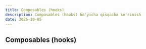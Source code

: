 ```yaml
---
title: Composables (hooks)
description: Composables (hooks) bo'yicha qisqacha ko'rinish
date: 2025-10-05
---
```


## Composables (hooks)

<div class="my-md-content">

</div>


